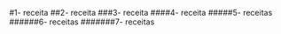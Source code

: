 
#1- receita
##2- receita
###3-  receita
####4-  receita
#####5- receitas
######6-  receitas
#######7- receitas

